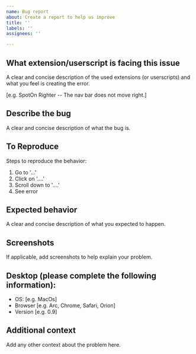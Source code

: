 ```yaml
---
name: Bug report
about: Create a report to help us improve
title: ''
labels: ''
assignees: ''

---
```

## **What extension/userscript is facing this issue**
A clear and concise description of the used extensions (or userscripts) and what you feel is creating the error. 

[e.g. SpotOn Righter -- The nav bar does not move right.]

## **Describe the bug**
A clear and concise description of what the bug is.

## **To Reproduce**
Steps to reproduce the behavior:
1. Go to '...'
2. Click on '....'
3. Scroll down to '....'
4. See error

## **Expected behavior**
A clear and concise description of what you expected to happen.

## **Screenshots**
If applicable, add screenshots to help explain your problem.

## **Desktop (please complete the following information):**
 - OS: [e.g. MacOs]
 - Browser [e.g. Arc, Chrome, Safari, Orion]
 - Version [e.g. 0.9]


## **Additional context**
Add any other context about the problem here.
